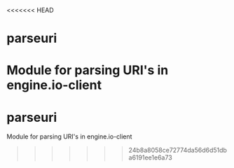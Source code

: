 <<<<<<< HEAD
# parseuri
Module for parsing URI's in engine.io-client
=======
# parseuri
Module for parsing URI's in engine.io-client
>>>>>>> 24b8a8058ce72774da56d6d51dba6191ee1e6a73
